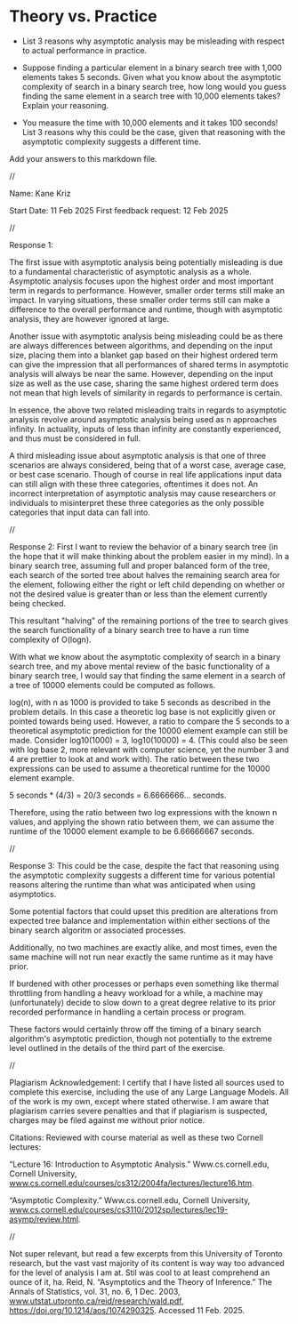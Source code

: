 # Theory vs. Practice

- List 3 reasons why asymptotic analysis may be misleading with respect to
  actual performance in practice.

- Suppose finding a particular element in a binary search tree with 1,000
  elements takes 5 seconds. Given what you know about the asymptotic complexity
  of search in a binary search tree, how long would you guess finding the same
  element in a search tree with 10,000 elements takes? Explain your reasoning.

- You measure the time with 10,000 elements and it takes 100 seconds! List 3
  reasons why this could be the case, given that reasoning with the asymptotic
  complexity suggests a different time.

Add your answers to this markdown file.


//

Name: Kane Kriz

Start Date: 11 Feb 2025
First feedback request: 12 Feb 2025

//

Response 1: 

The first issue with asymptotic analysis being potentially misleading is due to a fundamental characteristic of asymptotic analysis as a whole.
Asymptotic analysis focuses upon the highest order and most important term in regards to performance. 
However, smaller order terms still make an impact. In varying situations, these smaller order terms still can make a difference to the overall performance and runtime,
though with asymptotic analysis, they are however ignored at large.

Another issue with asymptotic analysis being misleading could be as there are always differences between algorithms, 
and depending on the input size,
placing them into a blanket gap based on their highest ordered term can give the impression that all performances of shared terms in asymptotic analysis will always be near the same. 
However, depending on the input size as well as the use case, sharing the same highest ordered term does not mean that high levels of similarity in regards to performance is certain.

In essence, the above two related misleading traits in regards to asymptotic analysis revolve around asymptotic analysis being used as n approaches infinity.
In actuality, inputs of less than infinity are constantly experienced, and thus must be considered in full.

A third misleading issue about asymptotic analysis is that one of three scenarios are always considered, being that of a worst case, average case, or best case scenario. 
Though of course in real life applications input data can still align with these three categories, oftentimes it does not.
An incorrect interpretation of asymptotic analysis may cause researchers or individuals to misinterpret these three categories as the only possible categories that input data can fall into.

//

Response 2:
First I want to review the behavior of a binary search tree (in the hope that it will make thinking about the problem easier in my mind).
In a binary search tree, assuming full and proper balanced form of the tree, each search of the sorted tree about halves the remaining search area for the element,
following either the right or left child depending on whether or not the desired value is greater than or less than the element currently being checked.

This resultant "halving" of the remaining portions of the tree to search gives the search functionality of a binary search tree to have a run time complexity of O(logn). 

With what we know about the asymptotic complexity of search in a binary search tree, and my above mental review of the basic functionality of a binary search tree, 
I would say that finding the same element in a search of a tree of 10000 elements could be computed as follows.

log(n), with n as 1000 is provided to take 5 seconds as described in the problem details. In this case a theoretic log base is not explicitly given or pointed towards being used.
However, a ratio to compare the 5 seconds to a theoretical asymptotic prediction for the 10000 element example can still be made.
Consider log10(1000) = 3, log10(10000) = 4. (This could also be seen with log base 2, more relevant with computer science, yet the number 3 and 4 are prettier to look at and work with).
The ratio between these two expressions can be used to assume a theoretical runtime for the 10000 element example.

5 seconds * (4/3) = 20/3 seconds = 6.6666666... seconds.

Therefore, using the ratio between two log expressions with the known n values, and applying the shown ratio between them, 
we can assume the runtime of the 10000 element example to be 6.66666667 seconds.

//

Response 3:
This could be the case,
despite the fact that reasoning using the asymptotic complexity suggests a different time for various potential reasons altering the runtime than what was anticipated when using asymptotics.

Some potential factors that could upset this predition are alterations from expected tree balance and implementation within either sections of the binary search algoritm
or associated processes. 

Additionally, no two machines are exactly alike, and most times, even the same machine will not run near exactly the same runtime as it may have prior. 

If burdened with other processes or perhaps even something like thermal throttling from handling a heavy workload for a while,
a machine may (unfortunately) decide to slow down to a great degree relative to its prior recorded performance in handling a certain process or program.

These factors would certainly throw off the timing of a binary search algorithm's asymptotic prediction, 
though not potentially to the extreme level outlined in the details of the third part of the exercise.

//

Plagiarism Acknowledgement: I certify that I have listed all sources used to complete this exercise, including the use of any Large Language Models. All of the work is my own, except where stated otherwise. I am aware that plagiarism carries severe penalties and that if plagiarism is suspected, charges may be filed against me without prior notice.

Citations:
Reviewed with course material as well as these two Cornell lectures:

“Lecture 16: Introduction to Asymptotic Analysis.” Www.cs.cornell.edu, Cornell University, www.cs.cornell.edu/courses/cs312/2004fa/lectures/lecture16.htm.

“Asymptotic Complexity.” Www.cs.cornell.edu, Cornell University, www.cs.cornell.edu/courses/cs3110/2012sp/lectures/lec19-asymp/review.html.

//

Not super relevant, but read a few excerpts from this University of Toronto research, but the vast vast majority of its content is way way too advanced for the level of analysis I am at.
Stil was cool to at least comprehend an ounce of it, ha.
Reid, N. “Asymptotics and the Theory of Inference.” The Annals of Statistics, vol. 31, no. 6, 1 Dec. 2003, www.utstat.utoronto.ca/reid/research/wald.pdf, https://doi.org/10.1214/aos/1074290325. Accessed 11 Feb. 2025.

